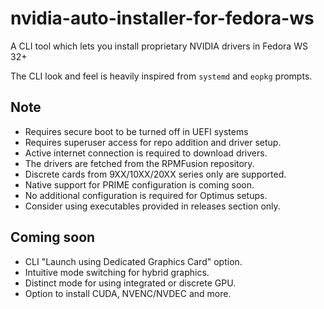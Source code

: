 # nvidia-auto-installer-for-fedora-ws
A CLI tool which lets you install proprietary NVIDIA drivers in Fedora WS 32+

The CLI look and feel is heavily inspired from `systemd` and `eopkg` prompts.

## Note
* Requires secure boot to be turned off in UEFI systems
* Requires superuser access for repo addition and driver setup.
* Active internet connection is required to download drivers.
* The drivers are fetched from the RPMFusion repository.
* Discrete cards from 9XX/10XX/20XX series only are supported.
* Native support for PRIME configuration is coming soon.
* No additional configuration is required for Optimus setups.
* Consider using executables provided in releases section only.

## Coming soon
* CLI "Launch using Dedicated Graphics Card" option.
* Intuitive mode switching for hybrid graphics.
* Distinct mode for using integrated or discrete GPU.
* Option to install CUDA, NVENC/NVDEC and more.